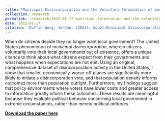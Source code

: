 ```yaml
---
title: "Municipal Disincorporation and the Voluntary Termination of Local Government"
collection: research
permalink: /research/2023-01-17-municipal-termination-and-the-voluntary-termination-of-local-government
date: 2023-01-17
citation: 'Duffin Wong, Jordan. (2023). &quot;Municipal Disincorporation and the Voluntary Termination of Local Government&quot;.'
---
```

When do citizens decide they no longer want local government? The United States phenomenon of <i>municipal disincorporation</i>, wherein citizens voluntarily vote their local governments out of existence, offers a unique chance to think about what citizens expect from their governments and what happens when expectations are not met. Using an original, comprehensive dataset of disincorporation activity in the United States, I show that smaller, economically-worse-off places are significantly more likely to initiate a disincorporation vote, and that population density informs outcomes more than population outright. Furthermore, my findings suggest that policy environments where voters have lower costs and greater access to information greatly inform these outcomes. These results are meaningful because they evaluate political <i>behavior</i> concerning local government in extreme circumstances, rather than merely political <i>attitudes</i>.

[**Download the paper here**](https://jordanduffinw.github.io/files/papers/20230117-municipal_disincorporation_and_the_voluntary_termination_of_local_government.pdf)

<object data="/files/papers/20230117-municipal_termination_and_the_voluntary_termination_of_local_government.pdf" width="1240" height="1754" type='application/pdf'></object>